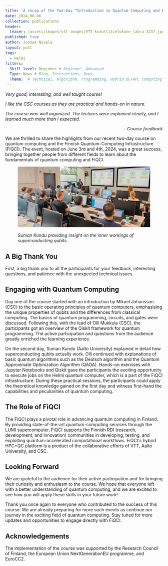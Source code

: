 ```yaml
---
title: 'A recap of the Two-Day “Introduction to Quantum Computing and FiQCI” course'
date: 2024-06-06
collection: publications
header:
  teaser: /assets/images/vtt-images/VTT_kvanttitietokone_labra-3237.jpg
published: true
author: Joonas Nivala
layout: post
tags:
  - Helmi
filters:
  Skill level: Beginner # Beginner, Advanced
  Type: News # Blog, Instructions, News
  Theme:  # Technical, Algorithm, Programming, Hybrid QC+HPC computing
---
```



*Very good, interesting, and well taught course!*

*I like the CSC courses as they are practical and hands-on in nature.*

*The course was well organized. The lectures were explained clearly, and I learned much more than I expected.*

<p style='text-align: right;'><em>- Course feedback</em></p>

We are thrilled to share the highlights from our recent two-day course on quantum computing and the Finnish Quantum-Computing Infrastructure (FiQCI). The event, hosted on June 3rd and 4th, 2024, was a great success, bringing together people from different fields to learn about the fundamentals of quantum computing and FiQCI.

<figure>
    <img src="/assets/images/blogs/Suman-Kundu-superconducting-qubits.png" alt="Picture of Suman Kundu lecturing">
    <figcaption>
    <p>
    <em>Suman Kundu providing insight on the inner workings of superconducting qubits.</em>
    </p>
    </figcaption>
</figure>


## A Big Thank You
First, a big thank you to all the participants for your feedback, interesting questions, and patience with the unexpected technical issues.

## Engaging with Quantum Computing
Day one of the course started with an introduction by Mikael Johansson (CSC) to the basic operating principles of quantum computers, emphasising the unique properties of qubits and the differences from classical computing. The basics of quantum programming, circuits, and gates were discussed. Following this, with the lead of Olli Mukkula (CSC), the participants got an overview of the Qiskit framework for quantum programming. The active participation and questions from the audience greatly enriched the learning experience.

On the second day, Suman Kundu (Aalto University) explained in detail how superconducting qubits actually work. Olli continued with explanations of basic quantum algorithms such as the Deutsch algorithm and the Quantum Approximate Optimization Algorithm (QAOA). Hands-on exercises with Jupyter Notebooks and Qiskit gave the participants the exciting opportunity to execute jobs on the Helmi quantum computer, which is a part of the FiQCI infrastructure. During these practical sessions, the participants could apply the theoretical knowledge gained on the first day and witness first-hand the capabilities and peculiarities of quantum computing.

## The Role of FiQCI
The FiQCI plays a pivotal role in advancing quantum computing in Finland. By providing state-of-the-art quantum-computing services through the LUMI supercomputer, FiQCI supports the Finnish RDI (research, development, and innovation) communities in developing, testing, and exploiting quantum-accelerated computational workflows. FiQCI's hybrid HPC+QC platform is a product of the collaborative efforts of VTT, Aalto University, and CSC.

## Looking Forward
We are grateful to the audience for their active participation and for bringing their curiosity and enthusiasm to the course. We hope that everyone left with a better understanding of quantum computing, and we are excited to see how you will apply these skills in your future work!

Thank you once again to everyone who contributed to the success of this course. We are already preparing for more such events as continue our journey in the exciting field of quantum computing. Stay tuned for more updates and opportunities to engage directly with FiQCI.

## Acknowledgements
The implementation of the course was supported by the Research Council of Finland, the European Union NextGenerationEU programme, and EuroCC2.

